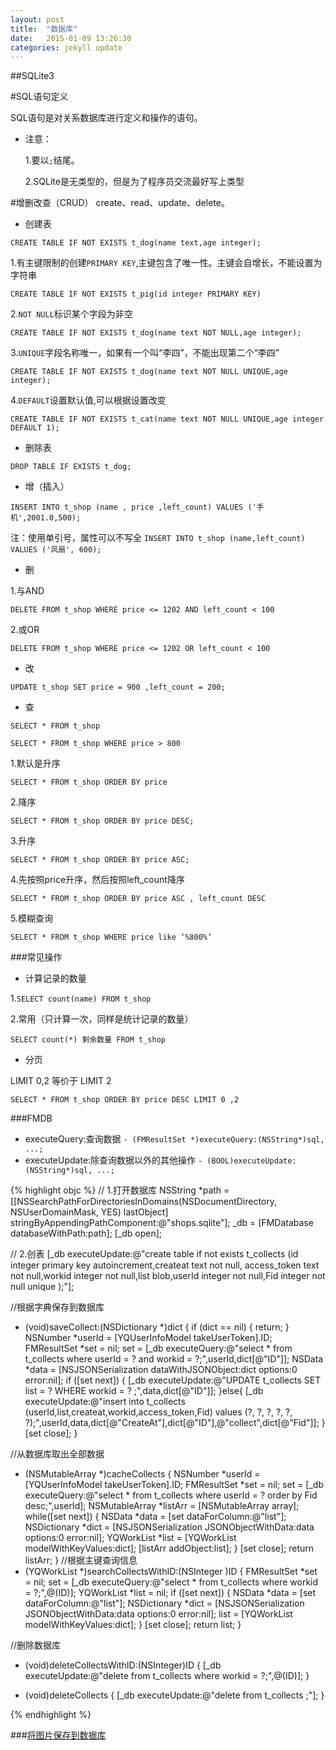 ```yaml
---
layout: post
title:  "数据库"
date:   2015-01-09 13:26:30
categories: jekyll update
---
```


##SQLite3

#SQL语句定义

SQL语句是对关系数据库进行定义和操作的语句。

 - 注意：
 
    1.要以`;`结尾。
    
    2.SQLite是无类型的，但是为了程序员交流最好写上类型
      

#增删改查（CRUD） create、read、update、delete。

 - 创建表
 
  `CREATE TABLE IF NOT EXISTS t_dog(name text,age integer);`
  
  1.有主键限制的创建`PRIMARY KEY`,主键包含了唯一性。主键会自增长，不能设置为字符串
  
`CREATE TABLE IF NOT EXISTS t_pig(id integer PRIMARY KEY)`

2.`NOT NULL`标识某个字段为非空

`CREATE TABLE IF NOT EXISTS t_dog(name text NOT NULL,age integer);`

3.`UNIQUE`字段名称唯一，如果有一个叫“李四”，不能出现第二个“李四”

`CREATE TABLE IF NOT EXISTS t_dog(name text NOT NULL UNIQUE,age integer);`

4.`DEFAULT`设置默认值,可以根据设置改变

`CREATE TABLE IF NOT EXISTS t_cat(name text NOT NULL UNIQUE,age integer DEFAULT 1);`
  
 - 删除表
 
`DROP TABLE IF EXISTS t_dog;`

 - 增（插入）
 
`INSERT INTO t_shop (name , price ,left_count) VALUES ('手机',2001.0,500);`

注：使用单引号，属性可以不写全
`INSERT INTO t_shop (name,left_count) VALUES ('风扇', 600);`

 - 删
 
1.与AND

`DELETE FROM t_shop WHERE price <= 1202 AND left_count < 100`

2.或OR

`DELETE FROM t_shop WHERE price <= 1202 OR left_count < 100`

 - 改
 
`UPDATE t_shop SET price = 900 ,left_count = 200;`

 - 查
 
`SELECT * FROM t_shop`

`SELECT * FROM t_shop WHERE price > 800`

1.默认是升序

`SELECT * FROM t_shop ORDER BY price`

2.降序

`SELECT * FROM t_shop ORDER BY price DESC;`

3.升序

`SELECT * FROM t_shop ORDER BY price ASC;`

4.先按照price升序，然后按照left_count降序

`SELECT * FROM t_shop ORDER BY price ASC , left_count DESC`

5.模糊查询

`SELECT * FROM t_shop WHERE price like ‘%800%’`

###常见操作
 - 计算记录的数量
 
 1.`SELECT count(name) FROM t_shop `
 
 2.常用（只计算一次，同样是统计记录的数量）
 
`SELECT count(*) 剩余数量 FROM t_shop `

 - 分页
 
LIMIT 0,2 等价于 LIMIT 2

`SELECT * FROM t_shop ORDER BY price DESC LIMIT 0 ,2`

###FMDB
 - executeQuery:查询数据
`- (FMResultSet *)executeQuery:(NSString*)sql, ...;`
 - executeUpdate:除查询数据以外的其他操作
`- (BOOL)executeUpdate:(NSString*)sql, ...;`

{% highlight objc %}
 // 1.打开数据库
    NSString *path = [[NSSearchPathForDirectoriesInDomains(NSDocumentDirectory, NSUserDomainMask, YES) lastObject] stringByAppendingPathComponent:@"shops.sqlite"];
    _db = [FMDatabase databaseWithPath:path];
    [_db open];
    
// 2.创表
[_db executeUpdate:@"create table if not exists t_collects (id integer primary key autoincrement,createat text not null, access_token text not null,workid integer not null,list blob,userId integer not null,Fid integer not null unique );"];

//根据字典保存到数据库
+ (void)saveCollect:(NSDictionary *)dict
{
    if (dict == nil) {
        return;
    }
    NSNumber *userId = [YQUserInfoModel takeUserToken].ID;
    FMResultSet *set = nil;
    set = [_db executeQuery:@"select * from t_collects where userId = ? and workid = ?;",userId,dict[@"ID"]];
    NSData *data = [NSJSONSerialization dataWithJSONObject:dict options:0 error:nil];
    if ([set next]) {
        [_db executeUpdate:@"UPDATE t_collects SET list = ? WHERE workid = ? ;",data,dict[@"ID"]];
    }else{
        [_db executeUpdate:@"insert into t_collects (userId,list,createat,workid,access_token,Fid) values (?, ?, ?, ?, ?, ?);",userId,data,dict[@"CreateAt"],dict[@"ID"],@"collect",dict[@"Fid"]];
    }
    [set close];
}

//从数据库取出全部数据
+ (NSMutableArray *)cacheCollects
{
    NSNumber *userId = [YQUserInfoModel takeUserToken].ID;
    FMResultSet *set = nil;
    set = [_db executeQuery:@"select * from t_collects where userId = ? order by Fid desc;",userId];
    NSMutableArray *listArr = [NSMutableArray array];
    while([set next]) {
        NSData *data = [set dataForColumn:@"list"];
        NSDictionary *dict = [NSJSONSerialization JSONObjectWithData:data options:0 error:nil];
        YQWorkList *list = [YQWorkList modelWithKeyValues:dict];
        [listArr addObject:list];
    }
    [set close];
    return listArr;
}
//根据主键查询信息
+ (YQWorkList *)searchCollectsWithID:(NSInteger )ID
{
    FMResultSet *set = nil;
    set = [_db executeQuery:@"select * from t_collects where workid = ?;",@(ID)];
    YQWorkList *list = nil;
    if ([set next]) {
        NSData *data = [set dataForColumn:@"list"];
        NSDictionary *dict = [NSJSONSerialization JSONObjectWithData:data options:0 error:nil];
        list = [YQWorkList modelWithKeyValues:dict];
    }
    [set close];
    return list;
}

//删除数据库
+ (void)deleteCollectsWithID:(NSInteger)ID
{
    [_db executeUpdate:@"delete from t_collects where workid = ?;",@(ID)];
}

+ (void)deleteCollects
{
    [_db executeUpdate:@"delete from t_collects ;"];
}

{% endhighlight %}

###[将图片保存到数据库][jekyll - DB]




	
[jekyll - DB]:     http://m.blog.csdn.net/blog/wei78008023/44903541

